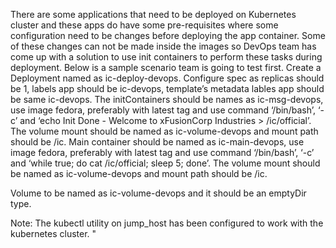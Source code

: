 There are some applications that need to be deployed on Kubernetes cluster and these apps do have some pre-requisites where some configuration need to be changes before deploying the app container. Some of these changes can not be made inside the images so DevOps team has come up with a solution to use init containers to perform these tasks during deployment. Below is a sample scenario team is going to test first.
Create a Deployment named as ic-deploy-devops.
Configure spec as replicas should be 1, labels app should be ic-devops, template’s metadata lables app should be same ic-devops.
The initContainers should be names as ic-msg-devops, use image fedora, preferably with latest tag and use command ‘/bin/bash’, ‘-c’ and ‘echo Init Done - Welcome to xFusionCorp Industries > /ic/official’. The volume mount should be named as ic-volume-devops and mount path should be /ic.
Main container should be named as ic-main-devops, use image fedora, preferably with latest tag and use command ‘/bin/bash’, ‘-c’ and ‘while true; do cat /ic/official; sleep 5; done’. The volume mount should be named as ic-volume-devops and mount path should be /ic.

Volume to be named as ic-volume-devops and it should be an emptyDir type.

Note: The kubectl utility on jump_host has been configured to work with the kubernetes cluster.
"